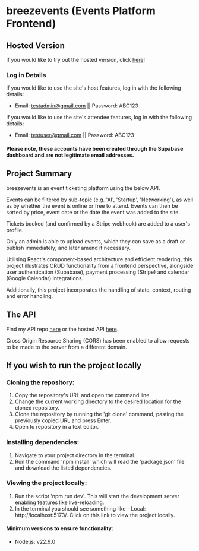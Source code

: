 # breezevents (Events Platform Frontend)

## Hosted Version
If you would like to try out the hosted version, click [here](https://breezevents.netlify.app/)!

### Log in Details
If you would like to use the site's host features, log in with the following details:
- Email: testadmin@gmail.com || Password: ABC123  

If you would like to use the site's attendee features, log in with the following details:
- Email: testuser@gmail.com || Password: ABC123
#### Please note, these accounts have been created through the Supabase dashboard and are not legitimate email addresses.

## Project Summary
breezevents is an event ticketing platform using the below API.  

Events can be filtered by sub-topic (e.g. 'AI', 'Startup', 'Networking'), as well as by whether the event is online or free to attend. Events can then be sorted by price, event date or the date the event was added to the site.

Tickets booked (and confirmed by a Stripe webhook) are added to a user's profile.

Only an admin is able to upload events, which they can save as a draft or publish immediately; and later amend if necessary.  

Utilising React's component-based architecture and efficient rendering, this project illustrates CRUD functionality from a frontend perspective, alongside user authentication (Supabase), payment processing (Stripe) and calendar (Google Calendar) integrations.

Additionally, this project incorporates the handling of state, context, routing and error handling.

## The API
Find my API repo [here](https://github.com/scottgirling/breezevents-backend) or the hosted API [here](https://events-platform-be-1fmx.onrender.com/api).

Cross Origin Resource Sharing (CORS) has been enabled to allow requests to be made to the server from a different domain.

## If you wish to run the project locally

### Cloning the repository:

1) Copy the repository's URL and open the command line.
2) Change the current working directory to the desired location for the cloned repository.
3) Clone the repository by running the 'git clone' command, pasting the previously copied URL and press Enter.
4) Open to repository in a text editor.

### Installing dependencies:

1) Navigate to your project directory in the terminal.
2) Run the command 'npm install' which will read the 'package.json' file and download the listed dependencies.

### Viewing the project locally:

1) Run the script 'npm run dev'. This will start the development server enabling features like live-reloading.
2) In the terminal you should see something like - Local: http://localhost:5173/. Click on this link to view the project locally.

#### Minimum versions to ensure functionality:

- Node.js: v22.9.0